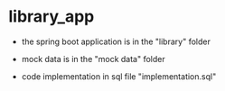 # library_app

- the spring boot application is in the "library" folder

- mock data is in the "mock data" folder

- code implementation in sql file "implementation.sql"
